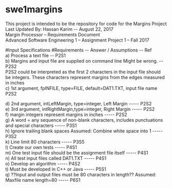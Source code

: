 # swe1margins
This project is intended to be the repository for code for the Margins Project<br>
Last Updated By: Hassan Karim -- August 22, 2017<br>
Margin Processor – Requirements Document<br>
Advanced Software Engineering 1 – Assignment Project 1 – Fall 2017

#Input Specifications
#Requirements  -- Answer / Assumptions  -- Ref<br>
	a)	Process a text file -- P2S1<br>
	b)	Margins and input file are supplied on command line	Might be wrong. -- P2S2<br>
    		P2S2 could be interpreted as the first 2 characters in the input file should be integers. These characters represent margins from the edges 
	measured in inches<br>
	c)	1st argument, fpINFILE, type=FILE, default=DAT1.TXT, input file name 	P2S2<br>
	
d)	2nd argument, intLeftMargin, type=integer, Left Margin 	-----	P2S2<br>
e)	3rd argument, intRightMargin,type=integer, Right Margin	-----	P2S2<br>
f)	margin integers represent margins in inches			-----	P2S2<br>
g)	A word = any sequence of non-blank characters, includes punctuations and special characters		-----	P3S1<br>
h)	Ignore trailing blank spaces	Assumed: Combine white space into 1		-----	P3S2<br>
k)	Line limit	80 characters							-----	P3S5<br>
l)	Create our own tests								-----	P4S1<br>
m)	One test input file should be the assignment file itself			-----	P4S1<br>
n)	All test input files called DAT1.TXT						-----	P4S1<br>
o)	Develop an algorithm								-----	P4S2<br>
t)	Must be developed in C++ or Java						-----	P5S1<br>
q)	??Input and output files must be 80 characters in length??	Assumed: Maxfile name length=80	-----	P6S1<br>
	
